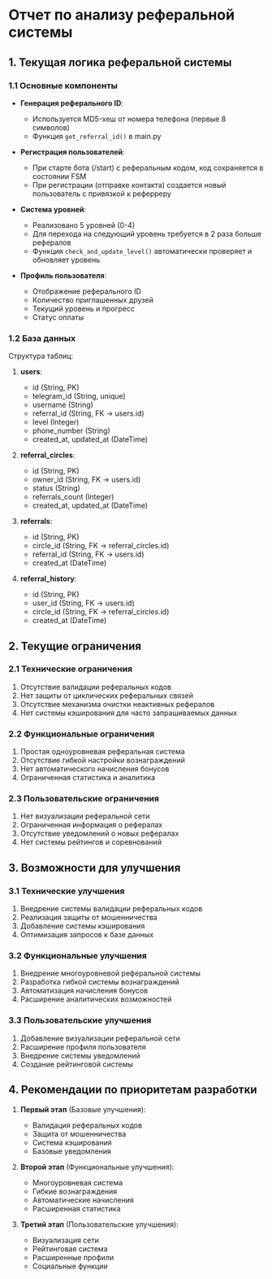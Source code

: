 # Отчет по анализу реферальной системы

## 1. Текущая логика реферальной системы

### 1.1 Основные компоненты
- **Генерация реферального ID**: 
  - Используется MD5-хеш от номера телефона (первые 8 символов)
  - Функция `get_referral_id()` в main.py

- **Регистрация пользователей**:
  - При старте бота (/start) с реферальным кодом, код сохраняется в состоянии FSM
  - При регистрации (отправке контакта) создается новый пользователь с привязкой к реферреру

- **Система уровней**:
  - Реализовано 5 уровней (0-4)
  - Для перехода на следующий уровень требуется в 2 раза больше рефералов
  - Функция `check_and_update_level()` автоматически проверяет и обновляет уровень

- **Профиль пользователя**:
  - Отображение реферального ID
  - Количество приглашенных друзей
  - Текущий уровень и прогресс
  - Статус оплаты

### 1.2 База данных
Структура таблиц:

1. **users**:
   - id (String, PK)
   - telegram_id (String, unique)
   - username (String)
   - referral_id (String, FK -> users.id)
   - level (Integer)
   - phone_number (String)
   - created_at, updated_at (DateTime)

2. **referral_circles**:
   - id (String, PK)
   - owner_id (String, FK -> users.id)
   - status (String)
   - referrals_count (Integer)
   - created_at, updated_at (DateTime)

3. **referrals**:
   - id (String, PK)
   - circle_id (String, FK -> referral_circles.id)
   - referral_id (String, FK -> users.id)
   - created_at (DateTime)

4. **referral_history**:
   - id (String, PK)
   - user_id (String, FK -> users.id)
   - circle_id (String, FK -> referral_circles.id)
   - created_at (DateTime)

## 2. Текущие ограничения

### 2.1 Технические ограничения
1. Отсутствие валидации реферальных кодов
2. Нет защиты от циклических реферальных связей
3. Отсутствие механизма очистки неактивных рефералов
4. Нет системы кэширования для часто запрашиваемых данных

### 2.2 Функциональные ограничения
1. Простая одноуровневая реферальная система
2. Отсутствие гибкой настройки вознаграждений
3. Нет автоматического начисления бонусов
4. Ограниченная статистика и аналитика

### 2.3 Пользовательские ограничения
1. Нет визуализации реферальной сети
2. Ограниченная информация о рефералах
3. Отсутствие уведомлений о новых рефералах
4. Нет системы рейтингов и соревнований

## 3. Возможности для улучшения

### 3.1 Технические улучшения
1. Внедрение системы валидации реферальных кодов
2. Реализация защиты от мошенничества
3. Добавление системы кэширования
4. Оптимизация запросов к базе данных

### 3.2 Функциональные улучшения
1. Внедрение многоуровневой реферальной системы
2. Разработка гибкой системы вознаграждений
3. Автоматизация начисления бонусов
4. Расширение аналитических возможностей

### 3.3 Пользовательские улучшения
1. Добавление визуализации реферальной сети
2. Расширение профиля пользователя
3. Внедрение системы уведомлений
4. Создание рейтинговой системы

## 4. Рекомендации по приоритетам разработки

1. **Первый этап** (Базовые улучшения):
   - Валидация реферальных кодов
   - Защита от мошенничества
   - Система кэширования
   - Базовые уведомления

2. **Второй этап** (Функциональные улучшения):
   - Многоуровневая система
   - Гибкие вознаграждения
   - Автоматические начисления
   - Расширенная статистика

3. **Третий этап** (Пользовательские улучшения):
   - Визуализация сети
   - Рейтинговая система
   - Расширенные профили
   - Социальные функции 